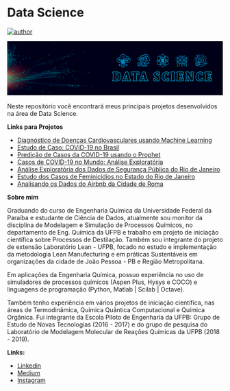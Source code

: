 # Data Science

[![author](https://img.shields.io/badge/author-Jefferson_Veríssimo-black.svg)](https://www.linkedin.com/in/jefferson-veríssimo-963094177/) 

<p align="center">
  <img src="Background.png" >
</p>

Neste repositório você encontrará meus principais projetos desenvolvidos na área de Data Science.

**Links para Projetos**

* [Diagnóstico de Doenças Cardiovasculares usando Machine Learning](https://bit.ly/2ZbiC4y)
* [Estudo de Caso: COVID-19 no Brasil](https://bit.ly/2YUDU6H)
* [Predição de Casos da COVID-19 usando o Prophet](https://bit.ly/2Nj4e4R)
* [Casos de COVID-19 no Mundo: Análise Exploratória](https://bit.ly/2V2gE5h)
* [Análise Exploratória dos Dados de Segurança Pública do Rio de Janeiro](https://bit.ly/3fJOPXt)
* [Estudo dos Casos de Feminicídios no Estado do Rio de Janeiro](https://bit.ly/2NfiXhe)
* [Analisando os Dados do Airbnb da Cidade de Roma](https://bit.ly/2BswTlk)


**Sobre mim**

Graduando do curso de Engenharia Química da Universidade Federal da Paraíba e estudante de Ciência de Dados, atualmente sou monitor da disciplina de Modelagem e Simulação de Processos Químicos, no departamento de Eng. Química da UFPB e trabalho em projeto de iniciação científica sobre Processos de Destilação. Também sou integrante do projeto de extensão Laboratório Lean - UFPB, focado no estudo e implementação da metodologia Lean Manufecturing e em práticas Sustentáveis em organizações da cidade de João Pessoa - PB e Região Metropolitana.

Em aplicações da Engenharia Química, possuo experiência no uso de simuladores de processos químicos (Aspen Plus, Hysys e COCO) e linguagens de programação (Python, Matlab | Scilab | Octave).

Também tenho experiência em vários projetos de iniciação científica, nas áreas de Termodinâmica, Química Quântica Computacional e Química Orgânica. Fui integrante da Escola Piloto de Engenharia da UFPB: Grupo de Estudo de Novas Tecnologias (2016 - 2017) e do grupo de pesquisa do Laboratório de Modelagem Molecular de Reações Químicas da UFPB (2018 - 2019).


**Links:**
* [Linkedin](https://www.linkedin.com/in/jefferson-veríssimo-963094177/)
* [Medium](https://medium.com/@jeffersonverissimo_)
* [Instagram](https://www.instagram.com/jeffverissimo_/)
